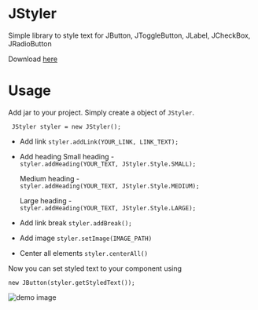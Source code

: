 # JStyler
Simple library to style text for JButton, JToggleButton, JLabel, JCheckBox, JRadioButton

Download [here](http://www.mediafire.com/file/0wc2fc0pgkipvhg/Styler.rar)

# Usage

Add jar to your project. Simply create a object of `JStyler`.

` JStyler styler = new JStyler();`

* Add link
  `styler.addLink(YOUR_LINK, LINK_TEXT);`
  
* Add heading
  Small heading -  
  `styler.addHeading(YOUR_TEXT, JStyler.Style.SMALL);`
  
  Medium heading -  
  `styler.addHeading(YOUR_TEXT, JStyler.Style.MEDIUM);`
  
  Large heading -  
  `styler.addHeading(YOUR_TEXT, JStyler.Style.LARGE);`
  
* Add link break
  `styler.addBreak();`
  
* Add image
  `styler.setImage(IMAGE_PATH)`
  
* Center all elements
  `styler.centerAll()`
  
Now you can set styled text to your component using

  `new JButton(styler.getStyledText());`

![demo image](http://i.imgur.com/KyOZPeA.png)
       
